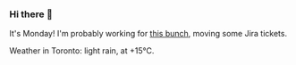 ### Hi there :wave:

It's Monday! I'm probably working for [this bunch](https://github.com/kohofinancial), moving some Jira tickets.

Weather in Toronto: light rain, at +15°C.

